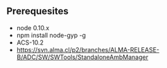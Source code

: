 ## Prerequesites
* node 0.10.x
* npm install node-gyp -g
* ACS-10.2
* https://svn.alma.cl/p2/branches/ALMA-RELEASE-B/ADC/SW/SWTools/StandaloneAmbManager

